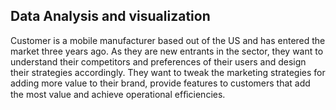 ## Data Analysis and visualization 
Customer is a mobile manufacturer based out of the US and has entered the
market three years ago. As they are new entrants in the sector, they want to  understand their competitors and preferences of their users and design their  strategies accordingly. They want to tweak the marketing strategies for adding  more value to their brand, provide features to customers that add the most value  and achieve operational efﬁciencies.

